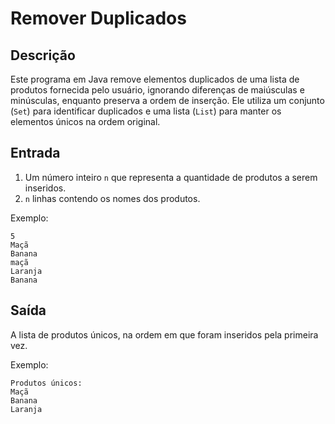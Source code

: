 # Remover Duplicados

## Descrição
Este programa em Java remove elementos duplicados de uma lista de produtos fornecida pelo usuário, ignorando diferenças de maiúsculas e minúsculas, enquanto preserva a ordem de inserção. Ele utiliza um conjunto (`Set`) para identificar duplicados e uma lista (`List`) para manter os elementos únicos na ordem original.

## Entrada
1. Um número inteiro `n` que representa a quantidade de produtos a serem inseridos.
2. `n` linhas contendo os nomes dos produtos.

Exemplo:
```
5
Maçã
Banana
maçã
Laranja
Banana
```

## Saída
A lista de produtos únicos, na ordem em que foram inseridos pela primeira vez.

Exemplo:
```
Produtos únicos:
Maçã
Banana
Laranja
```

